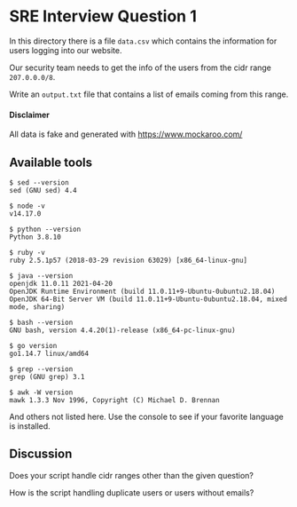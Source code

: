 # SRE Interview Question 1

In this directory there is a file `data.csv` which contains the information for users logging into our website. 

Our security team needs to get the info of the users from the cidr range `207.0.0.0/8`.

Write an `output.txt` file that contains a list of emails coming from this range.

#### Disclaimer
All data is fake and generated with https://www.mockaroo.com/

## Available tools

```
$ sed --version
sed (GNU sed) 4.4

$ node -v
v14.17.0

$ python --version
Python 3.8.10

$ ruby -v
ruby 2.5.1p57 (2018-03-29 revision 63029) [x86_64-linux-gnu]

$ java --version
openjdk 11.0.11 2021-04-20
OpenJDK Runtime Environment (build 11.0.11+9-Ubuntu-0ubuntu2.18.04)
OpenJDK 64-Bit Server VM (build 11.0.11+9-Ubuntu-0ubuntu2.18.04, mixed mode, sharing)

$ bash --version
GNU bash, version 4.4.20(1)-release (x86_64-pc-linux-gnu)

$ go version
go1.14.7 linux/amd64

$ grep --version
grep (GNU grep) 3.1

$ awk -W version
mawk 1.3.3 Nov 1996, Copyright (C) Michael D. Brennan
```

And others not listed here. Use the console to see if your favorite language is installed.

## Discussion

Does your script handle cidr ranges other than the given question?

How is the script handling duplicate users or users without emails?